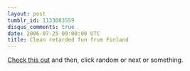 ```yaml
---
layout: post
tumblr_id: 1133083559
disqus_comments: true
date: 2006-07-25 09:00:00 UTC
title: Clean retarded fun frum Finland
---
```


<a href="http://www.sieni.us/?id=26">Check this out</a> and then, click random or next or something.
